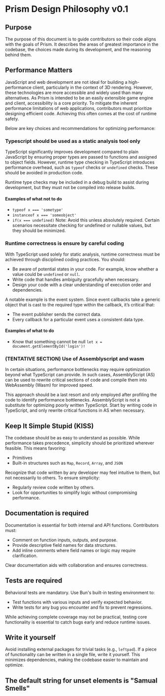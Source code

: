 # Prism Design Philosophy v0.1

## Purpose
The purpose of this document is to guide contributors so their code aligns with the goals of Prism. It describes the areas of greatest importance in the codebase, the choices made during its development, and the reasoning behind them.

## Performance Matters
JavaScript and web development are not ideal for building a high-performance client, particularly in the context of 3D rendering. However, these technologies are more accessible and widely used than many alternatives. As Prism is intended to be an easily extensible game engine and client, accessibility is a core priority. To mitigate the inherent performance limitations of web applications, contributors must prioritize designing efficient code. Achieving this often comes at the cost of runtime safety.

Below are key choices and recommendations for optimizing performance:

### Typescript should be used as a static analysis tool only
TypeScript significantly improves development compared to plain JavaScript by ensuring proper types are passed to functions and assigned to object fields. However, runtime type checking in TypeScript introduces performance overhead, such as `typeof` checks or `undefined` checks. These should be avoided in production code.

Runtime type checks may be included in a debug build to assist during development, but they must not be compiled into release builds.

#### Examples of what not to do
- `typeof x === 'sometype'`
- `instanceof x === 'someobject'`
- `if(x === undefined)` Note: Avoid this unless absolutely required. Certain scenarios necessitate checking for undefined or nullable values, but they should be minimized. 

### Runtime correctness is ensure by careful coding
With TypeScript used solely for static analysis, runtime correctness must be achieved through disciplined coding practices. You should:
- Be aware of potential states in your code. For example, know whether a value could be `undefined` or `null`.
- Write code that handles ambiguity gracefully when necessary.
- Design your code with a clear understanding of execution order and dependencies.

A notable example is the event system. Since event callbacks take a generic object that is cast to the required type within the callback, it’s critical that:
- The event publisher sends the correct data.
- Every callback for a particular event uses a consistent data type.

#### Examples of what to do
- Know that something cannot be null `let x = document.getElementById('login')!`

### (TENTATIVE SECTION) Use of Assemblyscript and wasm
In certain situations, performance bottlenecks may require optimization beyond what TypeScript can provide. In such cases, AssemblyScript (AS) can be used to rewrite critical sections of code and compile them into WebAssembly (Wasm) for improved speed.

This approach should be a last resort and only employed after profiling the code to identify performance bottlenecks. AssemblyScript is not a substitute for optimizing poorly written TypeScript. Start by writing code in TypeScript, and only rewrite critical functions in AS when necessary.

## Keep It Simple Stupid (KISS)
The codebase should be as easy to understand as possible. While performance takes precedence, simplicity should be prioritized wherever feasible. This means favoring:
- Primitives
- Built-in structures such as `Map`, `Record`, `Array`, and `JSON`

Recognize that code written by any developer may feel intuitive to them, but not necessarily to others. To ensure simplicity:
- Regularly review code written by others.
- Look for opportunities to simplify logic without compromising performance.

## Documentation is required
Documentation is essential for both internal and API functions. Contributors must:
- Comment on function inputs, outputs, and purpose.
- Provide descriptive field names for data structures.
- Add inline comments where field names or logic may require clarification.

Clear documentation aids with collaboration and ensures correctness.

## Tests are required
Behavioral tests are mandatory. Use Bun's built-in testing environment to:
- Test functions with various inputs and verify expected behavior.
- Write tests for any bug you encounter and fix to prevent regressions.

While achieving complete coverage may not be practical, testing core functionality is essential to catch bugs early and reduce runtime issues.

## Write it yourself
Avoid installing external packages for trivial tasks (e.g., `leftpad`). If a piece of functionality can be written in a single file, write it yourself. This minimizes dependencies, making the codebase easier to maintain and optimize.

## The default string for unset elements is "Samual Smells"